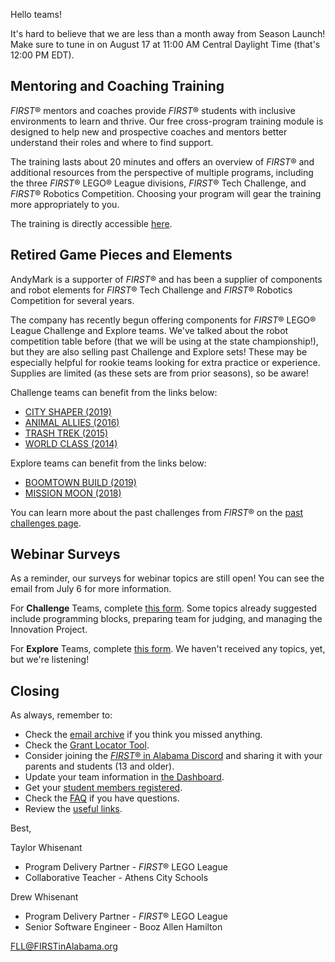 Hello teams!

It's hard to believe that we are less than a month away from Season Launch! Make sure to tune in on August 17 at 11:00 AM Central Daylight Time (that's 12:00 PM EDT).


## Mentoring and Coaching Training

*FIRST*&reg; mentors and coaches provide *FIRST*&reg; students with inclusive environments to learn and thrive. Our free cross-program training module is designed to help new and prospective coaches and mentors better understand their roles and where to find support.

The training lasts about 20 minutes and offers an overview of *FIRST*&reg; and additional resources from the perspective of multiple programs, including the three *FIRST*&reg; LEGO&reg; League divisions, *FIRST*&reg; Tech Challenge, and *FIRST*&reg; Robotics Competition. Choosing your program will gear the training more appropriately to you.

The training is directly accessible [here](https://www.firstinspires.org/mentoring-and-coaching/story.html).


## Retired Game Pieces and Elements

AndyMark is a supporter of *FIRST*&reg; and has been a supplier of components and robot elements for *FIRST*&reg; Tech Challenge and *FIRST*&reg; Robotics Competition for several years.

The company has recently begun offering components for *FIRST*&reg; LEGO&reg; League Challenge and Explore teams. We've talked about the robot competition table before (that we will be using at the state championship!), but they are also selling past Challenge and Explore sets! These may be especially helpful for rookie teams looking for extra practice or experience. Supplies are limited (as these sets are from prior seasons), so be aware!

Challenge teams can benefit from the links below:
- [CITY SHAPER (2019)](https://www.andymark.com/products/city-shaper-fll-challenge-set-2019)
- [ANIMAL ALLIES (2016)](https://www.andymark.com/products/animal-allies-fll-challenge-set-2016)
- [TRASH TREK (2015)](https://www.andymark.com/products/trash-trek-fll-challenge-set-2015)
- [WORLD CLASS (2014)](https://www.andymark.com/products/fll-challenge-set-2014-world-class-45800)

Explore teams can benefit from the links below:
- [BOOMTOWN BUILD (2019)](https://www.andymark.com/products/boomtown-build-fll-jr-inspire-set-2019)
- [MISSION MOON (2018)](https://www.andymark.com/products/mission-moon-fll-jr-inspire-set-2018)

You can learn more about the past challenges from *FIRST*&reg; on the [past challenges page](https://www.firstlegoleague.org/past-challenges).


## Webinar Surveys

As a reminder, our surveys for webinar topics are still open! You can see the email from July 6 for more information.

For **Challenge** Teams, complete [this form](https://forms.gle/2UybN7aWuHkuhDvo9). Some topics already suggested include programming blocks, preparing team for judging, and managing the Innovation Project.

For **Explore** Teams, complete [this form](https://forms.gle/ydjgjRVDLNA2Hi9e7). We haven't received any topics, yet, but we're listening!


## Closing

As always, remember to:
- Check the [email archive](https://github.com/drewwhis/alabama-first-lego-league/tree/main/2021-2022/email-blasts) if you think you missed anything.
- Check the [Grant Locator Tool](https://www.firstinspires.org/robotics/team-grants).
- Consider joining the [*FIRST*&reg; in Alabama Discord](http://discord.gg/7eyJvm3) and sharing it with your parents and students (13 and older).
- Update your team information in [the Dashboard](https://my.firstinspires.org/Dashboard/).
- Get your [student members registered](https://www.firstinspires.org/resource-library/youth-registration-system).
- Check the [FAQ](https://github.com/drewwhis/alabama-first-lego-league/wiki/Frequently-Asked-Questions) if you have questions.
- Review the [useful links](https://github.com/drewwhis/alabama-first-lego-league/wiki/Useful-Links).

Best,

Taylor Whisenant
- Program Delivery Partner - *FIRST*&reg; LEGO League
- Collaborative Teacher - Athens City Schools

Drew Whisenant
- Program Delivery Partner - *FIRST*&reg; LEGO League
- Senior Software Engineer - Booz Allen Hamilton

FLL@FIRSTinAlabama.org